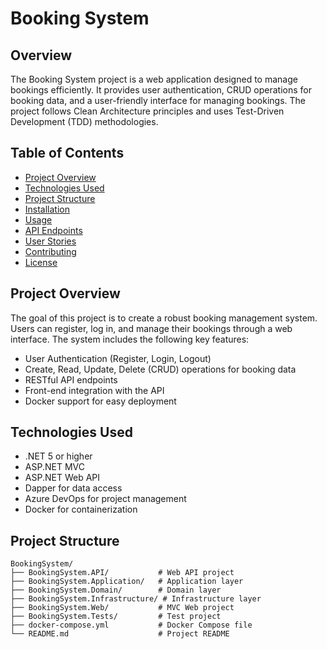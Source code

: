 # Booking System

## Overview

The Booking System project is a web application designed to manage bookings efficiently. It provides user authentication, CRUD operations for booking data, and a user-friendly interface for managing bookings. The project follows Clean Architecture principles and uses Test-Driven Development (TDD) methodologies.

## Table of Contents

- [Project Overview](#project-overview)
- [Technologies Used](#technologies-used)
- [Project Structure](#project-structure)
- [Installation](#installation)
- [Usage](#usage)
- [API Endpoints](#api-endpoints)
- [User Stories](#user-stories)
- [Contributing](#contributing)
- [License](#license)

## Project Overview

The goal of this project is to create a robust booking management system. Users can register, log in, and manage their bookings through a web interface. The system includes the following key features:

- User Authentication (Register, Login, Logout)
- Create, Read, Update, Delete (CRUD) operations for booking data
- RESTful API endpoints
- Front-end integration with the API
- Docker support for easy deployment

## Technologies Used

- .NET 5 or higher
- ASP.NET MVC
- ASP.NET Web API
- Dapper for data access
- Azure DevOps for project management
- Docker for containerization

## Project Structure

```plaintext
BookingSystem/
├── BookingSystem.API/           # Web API project
├── BookingSystem.Application/   # Application layer
├── BookingSystem.Domain/        # Domain layer
├── BookingSystem.Infrastructure/ # Infrastructure layer
├── BookingSystem.Web/           # MVC Web project
├── BookingSystem.Tests/         # Test project
├── docker-compose.yml           # Docker Compose file
└── README.md                    # Project README
